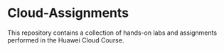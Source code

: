 # Cloud-Assignments
This repository contains a collection of hands-on labs and assignments performed in the Huawei Cloud Course. 
